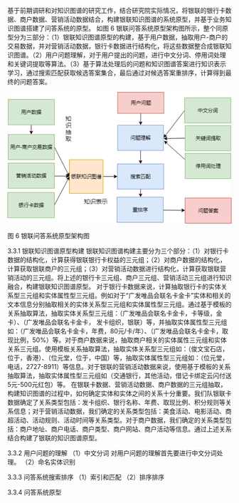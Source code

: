 基于前期调研和对知识图谱的研究工作，结合研究院实际情况，将银联的银行卡数据、商户数据、营销活动数据结合，构建银联知识图谱的系统原型，并基于业务知识图谱搭建了问答系统的原型。
如图 6 银联问答系统原型架构图所示，整个同原型分为三部分：（1）银联知识图谱原型的构建，基于用户数据，抽取用户-商户的交易数据，并对营销活动数据，银行卡数据进行结构化，将这些数据整合成银联知识图谱。（2）用户问题理解，对于用户提出的问题，进行中文分词、停用词处理和关键词提取等算法。（3）基于算法处理后的问题和知识图谱答案进行知识表示学习，通过搜索匹配获取候选答案集合，最后通过对候选答案重排序，计算得到最终的问题答案。

![](/assets/qa-proto.PNG)
 
图 6 银联问答系统原型架构图

3.3.1	银联知识图谱原型构建
银联知识图谱构建主要分为三个部分：（1）对银行卡数据的结构化，计算获得银联银行卡权益的三元组；（2）对商户数据的结构化，计算获取银联商户的三元组；（3）对营销活动数据进行结构化，计算获取银联营销活动的三元组。将上述的银行卡三元组、商户三元组、营销活动三元组进行知识融合，构建银联知识图谱原型。
对于银行卡数据来说，计算抽取银行卡的实体关系型三元组和实体属性型三元组。例如对于“广发唯品会联名卡金卡”实体和相关的文本信息分别抽取相关的实体关系型三元组和实体属性型三元组。通过基于模板的关系抽取算法，抽取实体关系型三元组：（广发唯品会联名卡金卡，卡等级，金卡）、（广发唯品会联名卡金卡，	发卡组织，银联）等，并抽取实体属性型三元组如：（广发唯品会联名卡金卡，年费，80元/卡/年）、（广发唯品会联名卡金卡，取现比例，50%）等。对于商户数据来说，抽取商户相关的实体属性三元组和实体关系三元组。使用模板关系抽取算法，抽取实体关系型三元组如：（俊文宝石店，位于，香港）、（位元堂，位于，中国）等，抽取实体属性型三元组如：（位元堂，电话，2727-8911）等信息。对于银联的营销活动数据来说，使用基于模板的关系抽取算法，抽取实体属性型三元组如（交通银行，其他活动，借记卡绑定云闪付送5元-500元红包）等。
在银联卡数据、营销活动数据、商户数据的三元组抽取，构建知识图谱的过程中，如何确定实体和实体之间的关系十分重要。我们队银联卡数据确定了关系类型包括：发卡组织、银行名称、年费、取现比例、积分规则等关系信息；对于营销活动数据，我们确定的关系类型包括：美食活动、电影活动、商超活动、活动规则、活动时间等关系类型。对于商户数据，我们确定的关系类型包括：商户地址、商户电话、商户类型、商户网站、商户活动等信息。通过上述关系结合构建了银联的知识图谱原型。

3.3.2	用户问题的理解
（1）中文分词
对用户问题的理解首先要进行中文分词处理。
（2）命名实体识别

3.3.3	问答系统搜索排序
（1）索引和匹配
（2）排序排序

3.3.4	问答系统原型
